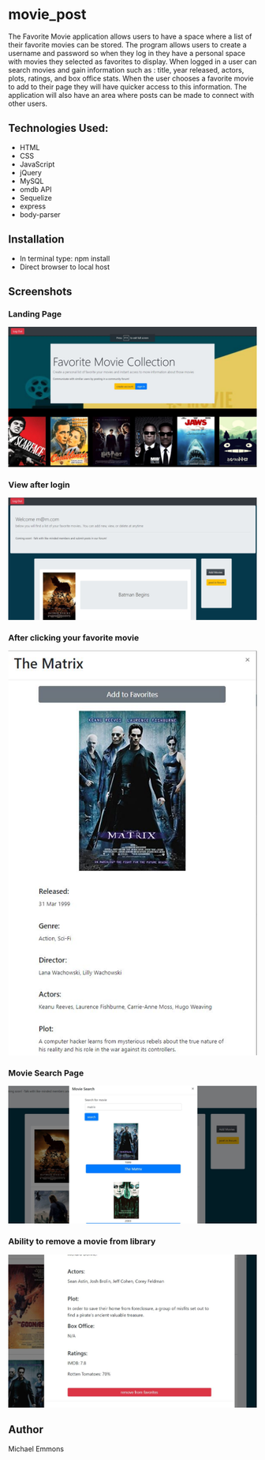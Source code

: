 # movie_post
The Favorite Movie application allows users to have a space where a list of their favorite movies can be stored. 
  The program allows users to create a username and password so when they log in they have a personal space with movies 
  they selected as favorites to display. When logged in a user can search movies and gain information such as : title,
  year released, actors, plots, ratings, and box office stats. When the user chooses a favorite movie to add to their page
  they will have quicker access to this information.  The application will also have an area where posts can be made to 
  connect with other users.


## Technologies Used:
- HTML
- CSS
- JavaScript
- jQuery
- MySQL
- omdb API
- Sequelize
- express
- body-parser

## Installation

- In terminal type: npm install
- Direct browser to local host

## Screenshots
### Landing Page
![](./screenshots/movie_app.JPG)

### View after login
![](./screenshots/movieLoggedin.JPG)
### After clicking your favorite movie
![](./screenshots/movieclick.JPG)
### Movie Search Page
![](./screenshots/moviesearch.JPG)
### Ability to remove a movie from library
![](./screenshots/removeMovie.JPG)


## Author
Michael Emmons
